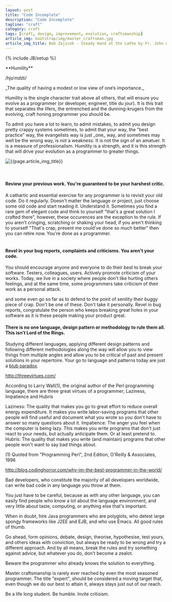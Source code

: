 ```yaml
---
layout: post
title: "Code Incomplete"
description: "Code Incomplete"
tagline: "craft"
category: craft
tags: [craft, design, improvement, evolution, craftsmanship]
article_img: bootstrap/img/master_craftsman.jpg
article_img_title: Bob Zajicek - Steady Hand at the Lathe by Fr. John Abraham
---
```

{% include JB/setup %}
<div class="intro">
<div class="intro-txt">
<span markdown="span">
**Humility**
</span>

/hjʊˈmɪlɪti/

<p>
<span markdown="span">_The quality of having a modest or low view of one’s importance._</span>
</p>

<p>
Humility is the single character trait above all others, that will ensure you evolve as a programmer (or developer, engineer, title du jour). It is this trait that separates the lifers, the entrenched and the dunning-krugers from the evolving, craft honing programmer you should be. 
</p>

<p>
To admit you have a lot to learn, to admit mistakes, to admit you design pretty crappy systems sometimes, to admit that your way, the "best practice" way, the evangelists way is just <span markdown="span">_one_</span> way, and sometimes may well be the wrong way, is not a weakness. It is not the sign of an amatuer. It is a measure of professionalism. Humility is a strength, and it is this strength that will drive your evolution as a programmer to greater things.
</p>

</div>
<div class="intro-img-border">
<div class="intro-img-bevel">
<div class="intro-img">
<img class="article-image" title="{{page.article_img_title}}" src="{{ASSET_PATH}}/{{page.article_img}}"/>
</div>
</div>
</div>
</div>

<br/>
<br/>
<p>
</p>

#### Review your previous work. You're guaranteed to be your harshest critic.
A cathartic and essential exercise for any programmer is to revisit your old code. Do it regularly. Doesn't matter the language or project, just choose some old code and start reading it. Understand it. Sometimes you find a rare gem of elegant code and think to yourself "that's a great solution I crafted there", however, these occurences are the exception to the rule. If you aren't cringing, scratching or shaking your head, if you aren't thinking to yourself "That's crap, present me could've done so much better" then you can retire now. You're done as a programmer.
<br/>
<br/>

#### Revel in your bug reports, complaints and criticisms. You aren't your code.
You should encourage anyone and everyone to do their best to break your software. Testers, colleagues, users. Actively promote criticism of your works. Today, we live in a society where people don't like hurting others feelings, and at the same time, some programmers take criticism of their work as a personal attack.


and some even go so far as to defend to the point of senility their buggy piece of crap. Don't be one of these. Don't take it personally. Revel in bug reports, congratulate the person who keeps breaking great holes in your software as it is these people making your product great.

#### There is no one language, design pattern or methodology to rule them all. This isn't Lord of the Rings.
Studying different languages, applying different design patterns and following different methodologies along the way will allow you to view things from multiple angles and allow you to be critical of past and present solutions in your repertoire. Your go to language and patterns today are just a [blub paradox][1].





http://threevirtues.com/

According to Larry Wall(1), the original author of the Perl programming language, there are three great virtues of a programmer; Laziness, Impatience and Hubris

Laziness: The quality that makes you go to great effort to reduce overall energy expenditure. It makes you write labor-saving programs that other people will find useful and document what you wrote so you don't have to answer so many questions about it.
Impatience: The anger you feel when the computer is being lazy. This makes you write programs that don't just react to your needs, but actually anticipate them. Or at least pretend to.
Hubris: The quality that makes you write (and maintain) programs that other people won't want to say bad things about.

(1) Quoted from "Programming Perl", 2nd Edition, O'Reilly & Associates, 1996







http://blog.codinghorror.com/why-im-the-best-programmer-in-the-world/


Bad developers, who constitute the majority of all developers worldwide, can write bad code in any language you throw at them.



You just have to be careful, because as with any other language, you can easily find people who know a lot about the language environment, and very little about taste, computing, or anything else that's important.

When in doubt, hire Java programmers who are polyglots, who detest large spongy frameworks like J2EE and EJB, and who use Emacs. All good rules of thumb.



Go ahead, form opinions, debate, design, theorise, hypothesise, test yours, and others ideas with conviction, but always be ready to be wrong and try a different approach. And by all means, break the rules and try something against advice, but whatever you do, don't become a zealot.




Beware the programmer who already knows the solution to everything.

Master craftsmanship is rarely ever reached by even the most seasoned programmer. The title "expert", should be considered a moving target that, even though we do our best to attain it, always stays just out of our reach.
</p>
Be a life long student. Be humble. Invite critisism.



[1]:http://paulgraham.com/avg.html

